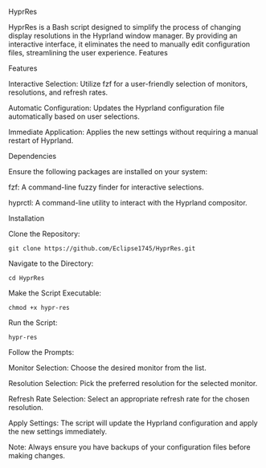 HyprRes

HyprRes is a Bash script designed to simplify the process of changing display resolutions in the Hyprland window manager. By providing an interactive interface, it eliminates the need to manually edit configuration files, streamlining the user experience.
Features

 Features

Interactive Selection: Utilize fzf for a user-friendly selection of monitors, resolutions, and refresh rates.

Automatic Configuration: Updates the Hyprland configuration file automatically based on user selections.

Immediate Application: Applies the new settings without requiring a manual restart of Hyprland.

Dependencies

Ensure the following packages are installed on your system:

fzf: A command-line fuzzy finder for interactive selections.

hyprctl: A command-line utility to interact with the Hyprland compositor.

Installation

Clone the Repository:

    git clone https://github.com/Eclipse1745/HyprRes.git

Navigate to the Directory:

    cd HyprRes

Make the Script Executable:

    chmod +x hypr-res

Run the Script:

    hypr-res

Follow the Prompts:

Monitor Selection: Choose the desired monitor from the list.

Resolution Selection: Pick the preferred resolution for the selected monitor.

Refresh Rate Selection: Select an appropriate refresh rate for the chosen resolution.

Apply Settings: The script will update the Hyprland configuration and apply the new settings immediately.



Note: Always ensure you have backups of your configuration files before making changes. 
